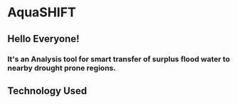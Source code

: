 # AquaSHIFT

## Hello Everyone!

### It's an Analysis tool for smart transfer of surplus flood water to nearby drought prone regions.

## Technology Used
